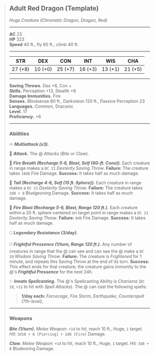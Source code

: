 > ## Adult Red Dragon (Template)
> *Huge Creature (Chromatic Dragon, Dragon, Red)*
>
> ---
> 
> **AC** 23  
> **HP** 323  
> **Speed** 40 ft., fly 60 ft., climb 40 ft.  
> 
> ---
> 
> |   STR   |   DEX   |   CON   |   INT   |   WIS   |   CHA   |
> | :-----: | :-----: | :-----: | :-----: | :-----: | :-----: |
> | 27 (+8) | 10 (+0) | 25 (+7) | 16 (+3) | 13 (+1) | 21 (+5) |
> 
> ---
> 
> **Saving Throws.** Dex +6, Con +  
> **Skills.** Perception +13, Stealth +6  
> **Damage Immunities.** Fire  
> **Senses.** Blindsense 60 ft., Darkvision 120 ft., Passive Perception 23  
> **Languages.** Common, Draconic  
> **Level.** 17  
> **Proficiency.** +6  
> 
> ---
> 
> ### Abilities
> 
> ♾️ ***Multiattack (x3).***
> 
> 🔷 ***Attack.*** The @ *Attacks* (*Bite* or *Claw*).
> 
> 🔷 ***Fire Breath (Recharge 5-6, Blast, Self (60-ft. Cone)).*** Each creature in range makes a `DC 21` *Dexterity Saving Throw*. **Failure:** The creature takes `18d6` Fire Damage. **Success:** It takes half as much damage.
> 
> 🔷 ***Tail (Recharge 4-6, Self (15 ft. Sphere)).*** Each creature in range makes a `DC 21` *Dexterity Saving Throw*. **Failure:** The creature takes `3d8 + 8` Bludgeoning Damage. **Success:** It takes half as much damage.
> 
> 🔵 ***Fire Blast (Recharge 5-6, Blast, Range 120 ft.).*** Each creature within a 20 ft. sphere centered on target point in range makes a `DC 21` *Dexterity Saving Throw*. **Failure:** `8d6` Fire Damage. **Success:** It takes half as much damage.
> 
> ◻️ ***Legendary Resistance (3/day).***
> 
> ◻️ ***Frightful Pressence (1/turn, Range 120 ft.).*** Any number of creatures in range that the @ can see and can see the @ make a `DC 19` *Wisdom Saving Throw*. **Failure:** The creature is *Frightened* for 1 minute, and repeats this Saving Throw at the end of its turn. **Success:** This effect ends for that creature; the creature gains immunity to the @'s ***Frightful Pressence*** for the next 24h.
> 
> ✨ ***Innate Spellcasting.*** The @'s Spellcasting Ability is *Charisma* (`DC 19`, `+11` to hit with *Spell Attacks*). The @ can cast the following spells:  
> >**1/day each:** *Forcecage*, *Fire Storm*, *Earthquake*, *Counterspell (7th-level)*, 
> 
> ---
> 
> ### Weapons
> 
> ***Bite (1/turn).*** *Melee Weapon:* `+14` to hit, reach 10 ft., Huge, `1` target. *Hit:* `3d10 + 8 [Piercing] + 2d6 [Fire]` Damage.
> 
> ***Claw.*** *Melee Weapon:* `+14` to hit, reach 10 ft., Huge, `1` target. *Hit:* `3d8 + 8` Bludeoning Damage.